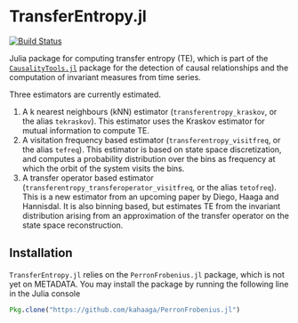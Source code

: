 # TransferEntropy.jl

[![Build Status](https://travis-ci.org/kahaaga/TransferEntropy.jl.svg?branch=master)](https://travis-ci.org/kahaaga/TransferEntropy.jl)

Julia package for computing transfer entropy (TE), which is part of the   [`CausalityTools.jl`](https://github.com/kahaaga/CausalityTools.jl) package
 for the detection of causal relationships and the computation of invariant
 measures from time series.

Three estimators are currently estimated.

1. A k nearest neighbours (kNN) estimator (`transferentropy_kraskov`, or the alias `tekraskov`). This estimator uses the Kraskov estimator for mutual information to compute TE.
2. A visitation frequency based estimator (`transferentropy_visitfreq`, or the alias `tefreq`). This estimator is based on state space discretization, and computes a probability distribution over the bins as frequency at which the orbit of the system visits the bins.
3. A transfer operator based estimator (`transferentropy_transferoperator_visitfreq`, or the alias `tetofreq`). This is a new estimator from an upcoming paper by Diego, Haaga and Hannisdal. It is also binning based, but estimates TE from the invariant
distribution arising from an approximation of the transfer operator on the state
space reconstruction.

## Installation
`TransferEntropy.jl` relies on the `PerronFrobenius.jl` package, which is not
yet on METADATA. You may install the package by running the following
line in the Julia console

```julia
Pkg.clone("https://github.com/kahaaga/PerronFrobenius.jl")
```
